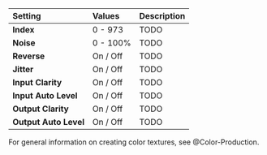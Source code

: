 | Setting               | Values      | Description |
| :-------------------- | :---------- | :---------- |
| **Index**             | 0 - 973     | TODO       |
| **Noise**             | 0 - 100% | TODO       |
| **Reverse**           | On / Off    | TODO       |
| **Jitter**            | On / Off    | TODO       |
| **Input Clarity**     | On / Off    | TODO       |
| **Input Auto Level**  | On / Off    | TODO       |
| **Output Clarity**    | On / Off    | TODO       |
| **Output Auto Level** | On / Off    | TODO       |




For general information on creating color textures, see @Color-Production.


<!--examples-->
